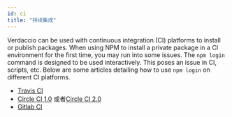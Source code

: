 ```yaml
---
id: ci
title: "持续集成"
---
```


Verdaccio can be used with continuous integration (CI) platforms to install or publish packages. When using NPM to install a private package in a CI environment for the first time, you may run into some issues. The `npm login` command is designed to be used interactively. This poses an issue in CI, scripts, etc. Below are some articles detailing how to use `npm login` on different CI platforms.

- [Travis CI](https://remysharp.com/2015/10/26/using-travis-with-private-npm-deps)
- [Circle CI 1.0](https://circleci.com/docs/1.0/npm-login/) 或者[Circle CI 2.0](https://circleci.com/docs/2.0/deployment-integrations/#npm)
- [Gitlab CI](https://www.exclamationlabs.com/blog/continuous-deployment-to-npm-using-gitlab-ci/)
